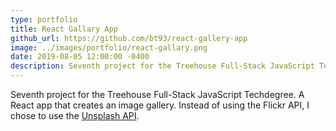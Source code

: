 ```yaml
---
type: portfolio
title: React Gallary App
github_url: https://github.com/bt93/react-gallery-app
image: ../images/portfolio/react-gallary.png
date: 2019-08-05 12:00:00 -0400
description: Seventh project for the Treehouse Full-Stack JavaScript Techdegree
---
```

Seventh project for the Treehouse Full-Stack JavaScript Techdegree. A React app that creates an image gallery. Instead of using the Flickr API, I chose to use the [Unsplash API](https://unsplash.com/). 